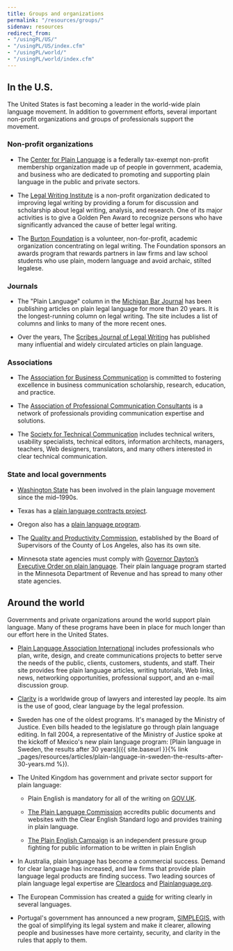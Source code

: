 ```yaml
---
title: Groups and organizations
permalink: "/resources/groups/"
sidenav: resources
redirect_from:
- "/usingPL/US/"
- "/usingPL/US/index.cfm"
- "/usingPL/world/"
- "/usingPL/world/index.cfm"
---
```


## In the U.S.

The United States is fast becoming a leader in the world-wide plain language movement. In addition to government efforts, several important non-profit organizations and groups of professionals support the movement.

### Non-profit organizations

- The [Center for Plain Language](http://www.centerforplainlanguage.org) is a federally tax-exempt non-profit membership organization made up of people in government, academia, and business who are dedicated to promoting and supporting plain language in the public and private sectors.

- The [Legal Writing Institute](http://www.lwionline.org/) is a non-profit organization dedicated to improving legal writing by providing a forum for discussion and scholarship about legal writing, analysis, and research. One of its major activities is to give a Golden Pen Award to recognize persons who have significantly advanced the cause of better legal writing.

- The [Burton Foundation](http://www.burtonawards.com/) is a volunteer, non-for-profit, academic organization concentrating on legal writing. The Foundation sponsors an awards program that rewards partners in law firms and law school students who use plain, modern language and avoid archaic, stilted legalese.

### Journals

- The "Plain Language" column in the [Michigan Bar Journal](http://www.michbar.org/generalinfo/plainenglish/home) has been publishing articles on plain legal language for more than 20 years. It is the longest-running column on legal writing. The site includes a list of columns and links to many of the more recent ones.

- Over the years, The [Scribes Journal of Legal Writing](http://www.scribes.org) has published many influential and widely circulated articles on plain language.

### Associations

- The [Association for Business Communication](http://www.businesscommunication.org) is committed to fostering excellence in business communication scholarship, research, education, and practice.

- The [Association of Professional Communication Consultants](http://www.consultingsuccess.org) is a network of professionals providing communication expertise and solutions.

- The [Society for Technical Communication](http://www.stc.org) includes technical writers, usability specialists, technical editors, information architects, managers, teachers, Web designers, translators, and many others interested in clear technical communication.

### State and local governments

- [Washington State](http://www.governor.wa.gov/issues/issues/efficient-government/plain-talk) has been involved in the plain language movement since the mid–1990s.

- Texas has a [plain language contracts project](http://occc.texas.gov/industry/plain-language-initiative).

- Oregon also has a [plain language program](http://plainlanguage.oregon.gov/).

- The [Quality and Productivity Commission](http://qpc.co.la.ca.us/pl.asp), established by the Board of Supervisors of the County of Los Angeles, also has its own site.

- Minnesota state agencies must comply with [Governor Dayton’s Executive Order on plain language](https://mn.gov/governor/assets/EO-14-07.pdf_tcm1055-93446.pdf). Their plain language program started in the Minnesota Department of Revenue and has spread to many other state agencies.

## Around the world

Governments and private organizations around the world support plain language. Many of these programs have been in place for much longer than our effort here in the United States.

- [Plain Language Association International](http://www.plainlanguagenetwork.org/) includes professionals who plan, write, design, and create communications projects to better serve the needs of the public, clients, customers, students, and staff. Their site provides free plain language articles, writing tutorials, Web links, news, networking opportunities, professional support, and an e-mail discussion group.

- [Clarity](http://www.clarity-international.net/) is a worldwide group of lawyers and interested lay people. Its aim is the use of good, clear language by the legal profession.

- Sweden has one of the oldest programs. It's managed by the Ministry of Justice. Even bills headed to the legislature go through plain language editing. In fall 2004, a representative of the Ministry of Justice spoke at the kickoff of Mexico's new plain language program: [Plain language in Sweden, the results after 30 years]({{ site.baseurl }}{% link _pages/resources/articles/plain-language-in-sweden-the-results-after-30-years.md %}).

- The United Kingdom has government and private sector support for plain language:

  - Plain English is mandatory for all of the writing on [GOV.UK](https://www.gov.uk/guidance/content-design/writing-for-gov-uk#plain-english).

  - [The Plain Language Commission](http://www.clearest.co.uk/) accredits public documents and websites with the Clear English Standard logo and provides training in plain language.

  - [The Plain English Campaign](http://www.plainenglish.co.uk/) is an independent pressure group fighting for public information to be written in plain English

- In Australia, plain language has become a commercial success. Demand for clear language has increased, and law firms that provide plain language legal products are finding success. Two leading sources of plain language legal expertise are [Cleardocs](http://www.cleardocs.com/) and [Plainlanguage.org](http://www.plainlanguage.org/).

- The European Commission has created a [guide](https://publications.europa.eu/en/publication-detail/-/publication/725b7eb0-d92e-11e5-8fea-01aa75ed71a1/language-en) for writing clearly in several languages.

- Portugal's government has announced a new program, [SIMPLEGIS](http://www.portugal.gov.pt/pt/GC18/Governo/Ministerios/PCM/MP/ProgramaseDossiers/Pages/20100510_MP_Prog_Simplegis.aspx), with the goal of simplifying its legal system and make it clearer, allowing people and businesses have more certainty, security, and clarity in the rules that apply to them.
